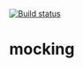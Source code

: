 [![Build status](https://ci.appveyor.com/api/projects/status/25yv0vjiof0qg3av?svg=true)](https://ci.appveyor.com/project/Lozick13/mocking)

# mocking
